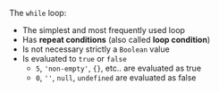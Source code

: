 The `while` loop:

- The simplest and most frequently used loop
- Has **repeat conditions** (also called **loop condition**)
- Is not necessary strictly a `Boolean` value
- Is evaluated to `true` or `false`
  - `5`, `'non-empty'`, `{}`, etc.. are evaluated as true
  - `0`, `''`, `null`, `undefined` are evaluated as false